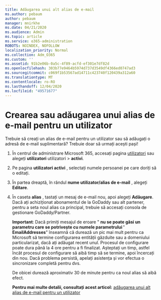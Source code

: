 ```yaml
---
title: Adăugarea unui alt alias de e-mail
ms.author: pebaum
author: pebaum
manager: mnirkhe
ms.date: 04/21/2020
ms.audience: Admin
ms.topic: article
ms.service: o365-administration
ROBOTS: NOINDEX, NOFOLLOW
localization_priority: Normal
ms.collection: Adm_O365
ms.custom: ''
ms.assetid: 91b2e06b-0a5c-4f89-acfd-ef301e7df82d
ms.openlocfilehash: 303b77e9464b5974d737d3549df4366ed0747ad3
ms.sourcegitcommit: c069f1b53567ad14711c423740f120439a312a60
ms.translationtype: MT
ms.contentlocale: ro-RO
ms.lasthandoff: 12/04/2020
ms.locfileid: "49571677"
---
```

# <a name="create-or-add-an-email-alias-for-a-user"></a>Crearea sau adăugarea unui alias de e-mail pentru un utilizator

Trebuie să creați un alias de e-mail pentru un utilizator sau să adăugați o adresă de e-mail suplimentară? Trebuie doar să urmați acești pași!
  
1. În centrul de administrare Microsoft 365, accesați pagina [utilizatori](https://go.microsoft.com/fwlink/p/?linkid=834822) sau alegeți **utilizatori** utilizatori  >  **activi**.
    
2. Pe pagina **utilizatori activi** , selectați numele persoanei pe care doriți să o editați. 
    
3. În partea dreaptă, în rândul **nume utilizator/alias de e-mail** , alegeți **Editare**.
    
4. În caseta **alias** , tastați un mesaj de e-mail nou, apoi alegeți **Adăugare**. Dacă ați achiziționat abonamentul de la GoDaddy sau alt partener, pentru a seta noul alias ca principal, trebuie să accesați consola de gestionare GoDaddy/Partner. 
    
    **Important**: Dacă primiți mesajul de eroare " **nu se poate găsi un parametru care se potrivește cu numele parametrului ' EmailAddresses**" înseamnă că durează un pic mai mult pentru ca Microsoft să termine configurarea entității găzduite sau a domeniului particularizat, dacă ați adăugat recent unul. Procesul de configurare poate dura până la 4 ore pentru a fi finalizat. Așteptați un timp, astfel încât procesul de configurare să aibă timp să se termine, apoi încercați din nou. Dacă problema persistă, apelați asistența și vor efectua o sincronizare completă pentru dvs.
    
    De obicei durează aproximativ 30 de minute pentru ca noul alias să aibă efect.
    
    **Pentru mai multe detalii, consultați acest articol:** [adăugarea unui alt alias de e-mail pentru un utilizator](https://docs.microsoft.com/microsoft-365/admin/email/add-another-email-alias-for-a-user)
    

